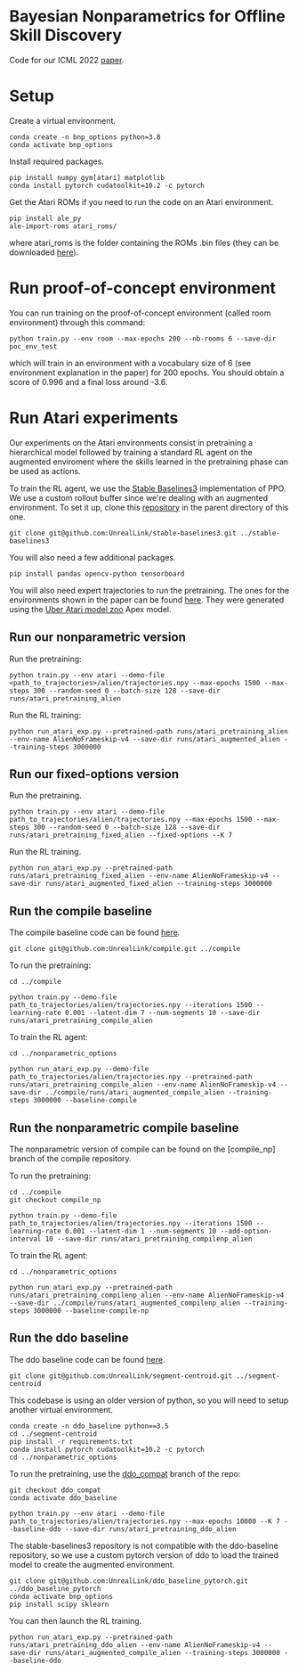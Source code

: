Bayesian Nonparametrics for Offline Skill Discovery 
===================================================

Code for our ICML 2022 [paper](https://arxiv.org/abs/2202.04675).

# Setup

Create a virtual environment.

```
conda create -n bnp_options python=3.8
conda activate bnp_options
```

Install required packages.

```
pip install numpy gym[atari] matplotlib
conda install pytorch cudatoolkit=10.2 -c pytorch
```

Get the Atari ROMs if you need to run the code on an Atari environment.

```
pip install ale_py
ale-import-roms atari_roms/
```

where atari_roms is the folder containing the ROMs .bin files (they can be downloaded [here](http://www.atarimania.com/rom_collection_archive_atari_2600_roms.html)).


# Run proof-of-concept environment

You can run training on the proof-of-concept environment (called room environment) through this command:

```
python train.py --env room --max-epochs 200 --nb-rooms 6 --save-dir poc_env_test
```

which will train in an environment with a vocabulary size of 6 (see environment explanation in the paper) for 200 epochs.
You should obtain a score of 0.996 and a final loss around -3.6.

# Run Atari experiments

Our experiments on the Atari environments consist in pretraining a hierarchical model followed by training a standard RL agent on the augmented enviroment where the skills learned in the pretraining phase can be used as actions.

To train the RL agent, we use the [Stable Baselines3](https://stable-baselines3.readthedocs.io/en/master/) implementation of PPO. We use a custom rollout buffer since we're dealing with an augmented environment. To set it up, clone this [repository](https://github.com/UnrealLink/stable-baselines3) in the parent directory of this one.

```
git clone git@github.com:UnrealLink/stable-baselines3.git ../stable-baselines3
```

You will also need a few additional packages.

```
pip install pandas opencv-python tensorboard
```

You will also need expert trajectories to run the pretraining. The ones for the environments shown in the paper can be found [here](https://drive.google.com/drive/folders/1oDZjhqrxNh0VqeOmz1M9KWWJuM6NZnj0?usp=sharing). They were generated using the [Uber Atari model zoo](https://github.com/uber-research/atari-model-zoo) Apex model.

## Run our nonparametric version

Run the pretraining:

```
python train.py --env atari --demo-file <path_to_trajectories>/alien/trajectories.npy --max-epochs 1500 --max-steps 300 --random-seed 0 --batch-size 128 --save-dir runs/atari_pretraining_alien 
```

Run the RL training:

```
python run_atari_exp.py --pretrained-path runs/atari_pretraining_alien --env-name AlienNoFrameskip-v4 --save-dir runs/atari_augmented_alien --training-steps 3000000
```

## Run our fixed-options version

Run the pretraining.

```
python train.py --env atari --demo-file path_to_trajectories/alien/trajectories.npy --max-epochs 1500 --max-steps 300 --random-seed 0 --batch-size 128 --save-dir runs/atari_pretraining_fixed_alien --fixed-options --K 7
```

Run the RL training.

```
python run_atari_exp.py --pretrained-path runs/atari_pretraining_fixed_alien --env-name AlienNoFrameskip-v4 --save-dir runs/atari_augmented_fixed_alien --training-steps 3000000
```

## Run the compile baseline

The compile baseline code can be found [here](https://github.com/UnrealLink/compile).

```
git clone git@github.com:UnrealLink/compile.git ../compile
```

To run the pretraining:

```
cd ../compile

python train.py --demo-file path_to_trajectories/alien/trajectories.npy --iterations 1500 --learning-rate 0.001 --latent-dim 7 --num-segments 10 --save-dir runs/atari_pretraining_compile_alien
```

To train the RL agent:

```
cd ../nonparametric_options

python run_atari_exp.py --demo-file path_to_trajectories/alien/trajectories.npy --pretrained-path runs/atari_pretraining_compile_alien --env-name AlienNoFrameskip-v4 --save-dir ../compile/runs/atari_augmented_compile_alien --training-steps 3000000 --baseline-compile
```

## Run the nonparametric compile baseline

The nonparametric version of compile can be found on the [compile_np] branch of the compile repository.

To run the pretraining:

```
cd ../compile
git checkout compile_np

python train.py --demo-file path_to_trajectories/alien/trajectories.npy --iterations 1500 --learning-rate 0.001 --latent-dim 1 --num-segments 10 --add-option-interval 10 --save-dir runs/atari_pretraining_compilenp_alien
```

To train the RL agent:

```
cd ../nonparametric_options

python run_atari_exp.py --pretrained-path runs/atari_pretraining_compilenp_alien --env-name AlienNoFrameskip-v4 --save-dir ../compile/runs/atari_augmented_compilenp_alien --training-steps 3000000 --baseline-compile-np
```

## Run the ddo baseline

The ddo baseline code can be found [here](https://github.com/UnrealLink/segment-centroid).

```
git clone git@github.com:UnrealLink/segment-centroid.git ../segment-centroid
```

This codebase is using an older version of python, so you will need to setup another virtual environment.

```
conda create -n ddo_baseline python==3.5
cd ../segment-centroid
pip install -r requirements.txt
conda install pytorch cudatoolkit=10.2 -c pytorch
cd ../nonparametric_options
```

To run the pretraining, use the [ddo_compat]() branch of the repo:

```
git checkout ddo_compat
conda activate ddo_baseline

python train.py --env atari --demo-file path_to_trajectories/alien/trajectories.npy --max-epochs 10000 --K 7 --baseline-ddo --save-dir runs/atari_pretraining_ddo_alien
```

The stable-baselines3 repository is not compatible with the ddo-baseline repository, so we use a custom pytorch version of ddo to load the trained model to create the augmented environment. 

```
git clone git@github.com:UnrealLink/ddo_baseline_pytorch.git ../ddo_baseline_pytorch
conda activate bnp_options
pip install scipy sklearn
```

You can then launch the RL training.


```
python run_atari_exp.py --pretrained-path runs/atari_pretraining_ddo_alien --env-name AlienNoFrameskip-v4 --save-dir runs/atari_augmented_compile_alien --training-steps 3000000 --baseline-ddo
```